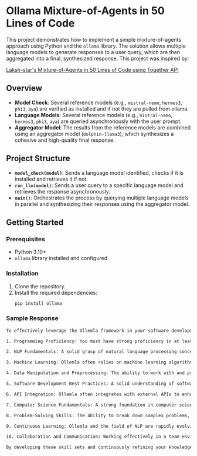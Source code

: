 # Ollama Mixture-of-Agents in 50 Lines of Code

This project demonstrates how to implement a simple mixture-of-agents approach using Python and the `ollama` library.
The solution allows multiple language models to generate responses to a user query, which are then aggregated into a final, synthesized response.
This project was inspired by:

[Laksh-star's Mixture-of-Agents in 50 Lines of Code using Together API ](https://github.com/Laksh-star/Medium_Articles/blob/main/Unleashing_the_Power_of_Collective_Intelligence_MoA_TogetherAI/Medium__together_ai_witheachLLMresponse.ipynb)

## Overview
- **Model Check**: Several reference models (e.g., `mistral-nemo`, `hermes3`, `phi3`, `aya`) are verified as installed and if not they are pulled from ollama.
- **Language Models**: Several reference models (e.g., `mistral-nemo`, `hermes3`, `phi3`, `aya`) are queried asynchronously with the user prompt.
- **Aggregator Model**: The results from the reference models are combined using an aggregator model (`dolphin-llama3`), which synthesizes a cohesive and high-quality final response.

## Project Structure
- **`model_check(model)`**: Sends a language model identified, checks if it is installed and retrieves it if not.
- **`run_llm(model)`**: Sends a user query to a specific language model and retrieves the response asynchronously.
- **`main()`**: Orchestrates the process by querying multiple language models in parallel and synthesizing their responses using the aggregator model.

## Getting Started

### Prerequisites

- Python 3.10+
- `ollama` library installed and configured.

### Installation

1. Clone the repository.
2. Install the required dependencies:
   ```bash
   pip install ollama

### Sample Response
```bash
To effectively leverage the Ollemla framework in your software development projects, you should consider the following key skill sets:

1. Programming Proficiency: You must have strong proficiency in at least one high-level programming language like Python or Java. Understanding object-oriented programming (OOP) concepts is particularly beneficial as Ollemla framework utilizes natural language processing (NLP) techniques.

2. NLP Fundamentals: A solid grasp of natural language processing concepts and techniques is crucial when working with the Ollemla framework. This includes knowledge of tokenization, part-of-speech tagging, named entity recognition, syntax parsing, and semantic analysis.

3. Machine Learning: Ollemla often relies on machine learning algorithms for various tasks. Developers should be familiar with supervised and unsupervised learning techniques, including classification, regression, clustering, and reinforcement learning.

4. Data Manipulation and Preprocessing: The ability to work with and preprocess large datasets is important when leveraging the Ollemla framework. Proficiency in using libraries such as Pandas or similar tools for data manipulation is advantageous.

5. Software Development Best Practices: A solid understanding of software development methodologies, including version control (e.g., Git), testing, debugging, and documentation, is crucial for building robust Ollemla-based applications.

6. API Integration: Ollemla often integrates with external APIs to enhance its capabilities. Developers should know how to interact with APIs, make requests, parse responses, and handle authentication and authorization.

7. Computer Science Fundamentals: A strong foundation in computer science concepts, including data structures, algorithms, complexity analysis, and design patterns, is beneficial for developing efficient and scalable Ollemla-based solutions.

8. Problem-Solving Skills: The ability to break down complex problems, identify patterns, and develop innovative solutions is essential when working with the Ollemla framework. Developers should be able to think critically and adapt their approach based on the specific requirements of the project.

9. Continuous Learning: Ollemla and the field of NLP are rapidly evolving domains. A willingness to stay updated with the latest advancements, try new techniques, and learn from peers and the community is important for long-term success.

10. Collaboration and Communication: Working effectively in a team environment is crucial when leveraging the Ollemla framework. Developers should possess strong communication skills to explain complex technical concepts to both technical and non-technical stakeholders.

By developing these skill sets and continuously refining your knowledge, you can become well-equipped to leverage the Ollemla frameworks capabilities and build powerful NLP solutions.
```
